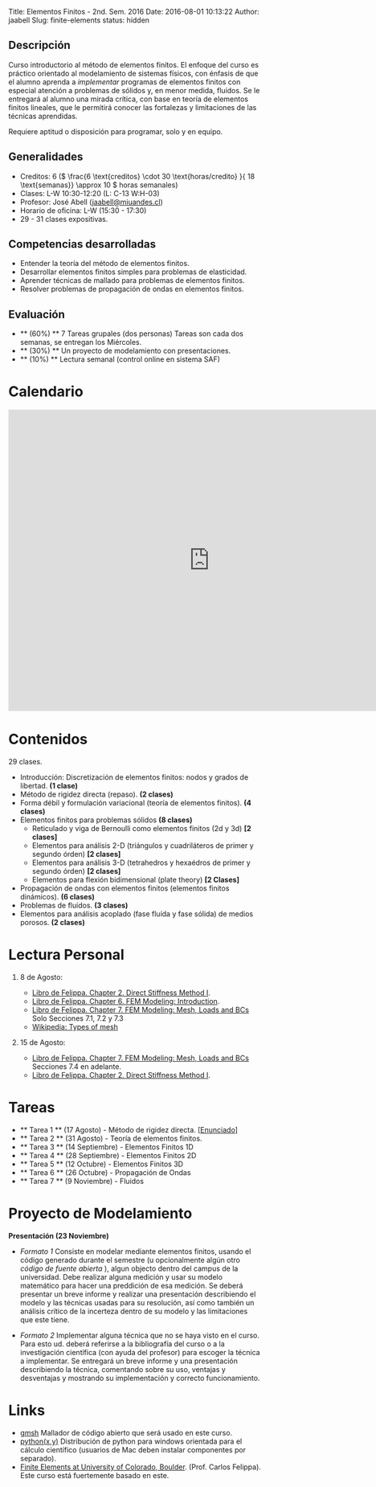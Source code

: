 Title: Elementos Finitos - 2nd. Sem. 2016
Date: 2016-08-01 10:13:22
Author: jaabell
Slug: finite-elements
status: hidden

## Descripción

Curso introductorio al método de elementos finítos. El enfoque del curso es práctico orientado al modelamiento de sistemas físicos, con énfasis de que el alumno aprenda a *implementar* programas de elementos finitos con especial atención a problemas de sólidos y, en menor medida, fluídos. Se le entregará al alumno una mirada crítica, con base en teoría de elementos finitos lineales, que le permitirá conocer las fortalezas y limitaciones de las técnicas aprendidas. 

Requiere aptitud o disposición para programar, solo y en equipo. 

## Generalidades

- Creditos: 6 ($ \frac{6 \text{creditos} \cdot 30 \text{horas/credito} }{ 18 \text{semanas}} \\approx 10 $ horas semanales)
- Clases: L-W 10:30-12:20 (L: C-13 W:H-03)
- Profesor: José Abell (jaabell@miuandes.cl)
- Horario de oficina: L-W (15:30 - 17:30)
- 29 - 31 clases expositivas.

## Competencias desarrolladas

- Entender la teoría del método de elementos finitos.
- Desarrollar elementos finitos simples para problemas de elasticidad.
- Aprender técnicas de mallado para problemas de elementos finitos.
- Resolver problemas de propagación de ondas en elementos finitos.

## Evaluación

- ** (60%) ** 7 Tareas grupales (dos personas) Tareas son cada dos semanas, se entregan los Miércoles. 
- ** (30%) ** Un proyecto de modelamiento con presentaciones. 
- ** (10%) ** Lectura semanal (control online en sistema SAF) 


Calendario 
============

<iframe src="https://calendar.google.com/calendar/embed?src=68hj1a9pjm988hq9avip7ggus0%40group.calendar.google.com&ctz=America/Santiago" style="border: 0" width="800" height="600" frameborder="0" scrolling="no"></iframe>


Contenidos
============

29 clases.

- Introducción: Discretización de elementos finitos: nodos y grados de libertad.                    **(1 clase)**
- Método de rigidez directa (repaso).                                                               **(2 clases)**
- Forma débil y formulación variacional (teoría de elementos finitos).                              **(4 clases)**
- Elementos finitos para problemas sólidos                                                          **(8 clases)**
    + Reticulado y viga de Bernoulli como elementos finitos (2d y 3d)                                 **[2 clases]**
    + Elementos para análisis 2-D (triángulos y cuadriláteros de primer y segundo órden)              **[2 clases]**
    + Elementos para análisis 3-D (tetrahedros y hexaédros de primer y segundo órden)                 **[2 clases]**
    + Elementos para flexión bidimensional (plate theory)                                             **[2 Clases]**
- Propagación de ondas con elementos finitos (elementos finitos dinámicos).                         **(6 clases)**
- Problemas de fluídos.                                                                             **(3 clases)**
- Elementos para análisis acoplado (fase fluída y fase sólida) de medios porosos.                   **(2 clases)**


Lectura Personal
============

1. 8 de Agosto:
    * [Libro de Felippa. Chapter 2. Direct Stiffness Method I](http://www.colorado.edu/engineering/CAS/courses.d/IFEM.d/IFEM.Ch02.d/IFEM.Ch02.pdf).
    * [Libro de Felippa. Chapter 6. FEM Modeling: Introduction](http://www.colorado.edu/engineering/CAS/courses.d/IFEM.d/IFEM.Ch06.d/IFEM.Ch06.pdf).
    * [Libro de Felippa. Chapter 7. FEM Modeling: Mesh, Loads and BCs](http://www.colorado.edu/engineering/CAS/courses.d/IFEM.d/IFEM.Ch07.d/IFEM.Ch07.pdf) Solo Secciones 7.1, 7.2 y 7.3
    * [Wikipedia: Types of mesh](https://en.wikipedia.org/wiki/Types_of_mesh)

1. 15 de Agosto:
    * [Libro de Felippa. Chapter 7. FEM Modeling: Mesh, Loads and BCs](http://www.colorado.edu/engineering/CAS/courses.d/IFEM.d/IFEM.Ch07.d/IFEM.Ch07.pdf) Secciones 7.4 en adelante. 
    * [Libro de Felippa. Chapter 2. Direct Stiffness Method I](http://www.colorado.edu/engineering/CAS/courses.d/IFEM.d/IFEM.Ch02.d/IFEM.Ch02.pdf).


Tareas 
============

- ** Tarea 1 ** (17 Agosto)      - Método de rigidez directa. [[Enunciado](https://www.dropbox.com/s/vquzh1qhfhoz9a0/t1.pdf?dl=1)]
- ** Tarea 2 ** (31 Agosto)      - Teoría de elementos finitos.
- ** Tarea 3 ** (14 Septiembre)  - Elementos Finitos 1D
- ** Tarea 4 ** (28 Septiembre)  - Elementos Finitos 2D 
- ** Tarea 5 ** (12 Octubre)     - Elementos Finitos 3D
- ** Tarea 6 ** (26 Octubre)     - Propagación de Ondas
- ** Tarea 7 ** (9 Noviembre)    - Fluidos   


Proyecto de Modelamiento
============

**Presentación (23 Noviembre)**



* *Formato 1* Consiste en modelar mediante elementos finitos, usando el código generado durante el semestre (u opcionalmente algún otro *código de fuente abierta* ), algun objecto dentro del campus de la universidad. Debe realizar alguna medición y usar su modelo matemático para hacer una preddición de esa medición. Se deberá presentar un breve informe y realizar una presentación describiendo el modelo y las técnicas usadas para su resolución, así como también un análisis crítico de la incerteza dentro de su modelo y las limitaciones que este tiene. 

* *Formato 2* Implementar alguna técnica que no se haya visto en el curso. Para esto ud. deberá referirse a la bibliografía del curso o a la investigación científica (con ayuda del profesor) para escoger la técnica a implementar. Se entregará un breve informe y una presentación describiendo la técnica, comentando sobre su uso, ventajas y desventajas y mostrando su implementación y correcto funcionamiento.




Links
============

- [gmsh](http://gmsh.info/) Mallador de código abierto que será usado en este curso. 
- [python(x,y)](https://python-xy.github.io/) Distribución de python para windows orientada para el cálculo científico (usuarios de Mac deben instalar componentes por separado). 
- [Finite Elements at University of Colorado, Boulder](http://www.colorado.edu/engineering/CAS/courses.d/IFEM.d/Home.html).  (Prof. Carlos Felippa). Este curso está fuertemente basado en este. 